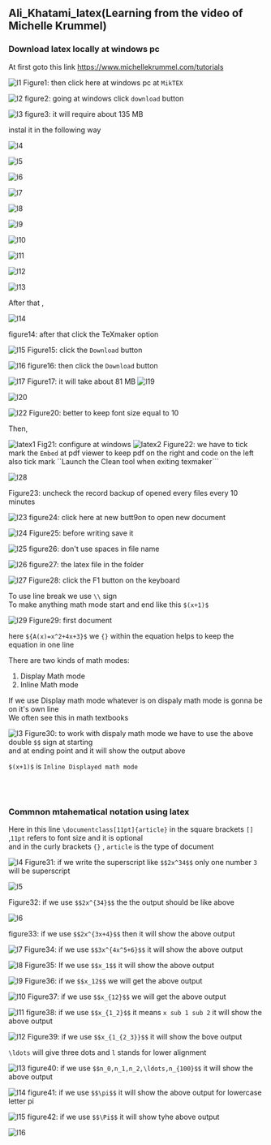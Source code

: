## Ali_Khatami_latex(Learning from the video of Michelle Krummel)
### Download latex locally at windows pc

At first goto this link https://www.michellekrummel.com/tutorials

![l1](https://github.com/C191068/Ali_Khatami_latex/assets/89090776/7ac2a6e0-6326-4c4d-94f2-f2d18c00ed1e)
Figure1: then click here at windows pc at ```MikTEX```<br>

![l2](https://github.com/C191068/Ali_Khatami_latex/assets/89090776/1d62ccac-10b2-42eb-8d1c-60b9b99578fa)
figure2: going at windows click ```download``` button<br>

![l3](https://github.com/C191068/Ali_Khatami_latex/assets/89090776/0bd8d579-1e2c-4618-a338-e76094fb9da0)
figure3: it will require about 135 MB

instal it in the following way

![l4](https://github.com/C191068/Ali_Khatami_latex/assets/89090776/97b46d6f-e8c9-4ac6-9b46-0352bcbb3748)

![l5](https://github.com/C191068/Ali_Khatami_latex/assets/89090776/25bcc3a0-e380-423f-81e4-b4220d66f6c7)

![l6](https://github.com/C191068/Ali_Khatami_latex/assets/89090776/eb302d12-15bb-4ae2-8c76-d06ceaf248ff)

![l7](https://github.com/C191068/Ali_Khatami_latex/assets/89090776/4ea90544-0aa2-4dbd-bddf-1f776f4f92f4)

![l8](https://github.com/C191068/Ali_Khatami_latex/assets/89090776/6edef424-22c3-4654-b6e9-4b393a7e18a2)

![l9](https://github.com/C191068/Ali_Khatami_latex/assets/89090776/549698ab-13ac-4b5d-899f-de8c7e290e25)

![l10](https://github.com/C191068/Ali_Khatami_latex/assets/89090776/3c8f3b57-97bb-4ca8-a2f0-74bd8ef92ca7)

![l11](https://github.com/C191068/Ali_Khatami_latex/assets/89090776/d859efef-8844-42e7-98f9-11e71c36ea1f)

![l12](https://github.com/C191068/Ali_Khatami_latex/assets/89090776/06c52ef1-98fb-4195-a4ac-8b23443d2849)


![l13](https://github.com/C191068/Ali_Khatami_latex/assets/89090776/eaf3df89-4abb-4b63-8202-5ba4ac3e194a)

After that ,

![l14](https://github.com/C191068/Ali_Khatami_latex/assets/89090776/5f00dea1-b5ae-43ad-80f5-74df8ec17d1c)

figure14: after that click the TeXmaker option<br>


![l15](https://github.com/C191068/Ali_Khatami_latex/assets/89090776/c2848a4d-39c0-4bd2-8417-49e465892daf)
Figure15: click the ```Download``` button<br>

![l16](https://github.com/C191068/Ali_Khatami_latex/assets/89090776/aa210011-92da-4ba6-938e-f6ef1c19f26c)
figure16: then click the ```Download``` button<br>

![l17](https://github.com/C191068/Ali_Khatami_latex/assets/89090776/aeed7937-39c0-4d2d-ab3b-cd6075f36b96)
Figure17: it will take about 81 MB
![l19](https://github.com/C191068/Ali_Khatami_latex/assets/89090776/0c51461a-2efd-4e1e-b226-08d9a925b756)

![l20](https://github.com/C191068/Ali_Khatami_latex/assets/89090776/2c22e4d1-38a4-4918-b522-f36d2b09f89d)

![l22](https://github.com/C191068/Ali_Khatami_latex/assets/89090776/051c8dd5-fb60-4f57-b0e6-d3d3022752be)
Figure20: better to keep font size equal to 10<br>


Then,<br>

![latex1](https://github.com/C191068/Ali_Khatami_latex/assets/89090776/61326b47-b469-4e35-befb-ad99efaa8344)
Fig21: configure at windows
![latex2](https://github.com/C191068/Ali_Khatami_latex/assets/89090776/525f15e3-34e2-43e0-ad4f-d9ac3bc4b58e)
Figure22: we have to tick mark the ```Embed``` at pdf viewer to keep pdf on the right and code on the left <br>
also tick mark ``Launch the Clean tool when exiting texmaker``` <br>

![l28](https://github.com/C191068/Ali_Khatami_latex/assets/89090776/a98bb125-82cc-4d24-ab1c-424f88d36669)

Figure23: uncheck the record backup of opened every files every 10 minutes<br>

![l23](https://github.com/C191068/Ali_Khatami_latex/assets/89090776/73fddcf0-2949-4f3b-8225-2f9dd3c0e102)
figure24: click here at new butt9on to open new document 


![l24](https://github.com/C191068/Ali_Khatami_latex/assets/89090776/71cedabe-cd2f-4ad2-973f-0a7dc0650952)
Figure25: before writing save it<br>

![l25](https://github.com/C191068/Ali_Khatami_latex/assets/89090776/ea14f233-3931-416b-8964-f6e70dfe07e7)
figure26: don't use spaces in file name 

![l26](https://github.com/C191068/Ali_Khatami_latex/assets/89090776/cf259194-d3cb-4e5d-ab50-3407369ccc06)
figure27: the latex file in the folder

![l27](https://github.com/C191068/Ali_Khatami_latex/assets/89090776/94fd3dfa-f357-4505-8746-b3f68f86d556)
Figure28: click the F1 button on the keyboard<br>

To use line break we use ```\\``` sign<br>
To make anything math mode start and end like this ```$(x+1)$``` <br>

![l29](https://github.com/C191068/Ali_Khatami_latex/assets/89090776/2aabdd4e-e8ea-4631-8c9a-8c1d14ebe2a4)
Figure29: first document

here ```${A(x)=x^2+4x+3}$``` we ```{}``` within the equation helps to keep the equation in one line <br>

There are two kinds of math modes:<br>
1. Display Math mode<br>
2. Inline Math mode<br>

If we use Display math mode whatever is on dispaly math mode is gonna be on it's own line <br>
We often see this in math textbooks<br>


![l3](https://github.com/C191068/Ali_Khatami_latex/assets/89090776/e468de49-7d20-4136-9911-1519e0e561a4)
Figure30: to work with dispaly math mode we have to use the above  double ```$$``` sign at starting <br>
and at ending point and it will show the output above<br>


```$(x+1)$``` is ```Inline Displayed math mode```



<br><br>


### Commnon mtahematical notation using latex

Here in this line ```\documentclass[11pt]{article}``` in the square brackets ```[]``` ,```11pt``` refers to font size and it is optional<br>
and in the curly brackets ```{}``` , ```article``` is the type of document<br>

![l4](https://github.com/C191068/Ali_Khatami_latex/assets/89090776/3b198158-4609-4088-9cbb-95dd9828921a)
Figure31: if we write the superscript like ```$$2x^34$$``` only one number ```3``` will be superscript<br>

![l5](https://github.com/C191068/Ali_Khatami_latex/assets/89090776/a5b6dede-a99c-4e03-9336-a1068a7bc1c8)

Figure32: if we use ```$$2x^{34}$$``` the the output should be like above <br>

![l6](https://github.com/C191068/Ali_Khatami_latex/assets/89090776/a9840745-e85d-4022-b346-b5353240cc6d)

figure33: if we use ```$$2x^{3x+4}$$``` then it will show the above output<br>

![l7](https://github.com/C191068/Ali_Khatami_latex/assets/89090776/df76d3d5-7f94-44f7-90aa-ae7abad66f4d)
Figure34: if we use ```$$3x^{4x^5+6}$$``` it will show the above output<br>


![l8](https://github.com/C191068/Ali_Khatami_latex/assets/89090776/bb15b235-f51f-4145-87c6-5434ad3156ac)
Figure35: If we use ```$$x_1$$``` it will show the above output<br>

![l9](https://github.com/C191068/Ali_Khatami_latex/assets/89090776/2b511580-2eb6-4287-8892-cb79cdb3f77f)
Figure36: if we ```$$x_12$$``` we will get the above output<br>

![l10](https://github.com/C191068/Ali_Khatami_latex/assets/89090776/d9f234b0-6401-45dc-b330-513a5c0196eb)
Figure37: if we use ```$$x_{12}$$``` we will get the above output<br>

![l11](https://github.com/C191068/Ali_Khatami_latex/assets/89090776/d3ce736f-5bd3-4bb1-9a77-7f81274cbfa7)
figure38: if we use ```$$x_{1_2}$$``` it means ```x sub 1 sub 2``` it will show the above output <br>

![l12](https://github.com/C191068/Ali_Khatami_latex/assets/89090776/7e9107b3-3818-4af0-b946-b713ae501ec9)
Figure39: if we use ```$$x_{1_{2_3}}$$``` it will show the bove output <br>

```\ldots``` will give three dots and ```l``` stands for lower alignment<br>

![l13](https://github.com/C191068/Ali_Khatami_latex/assets/89090776/48e0e5d3-b8bf-418e-9ea4-52da459e910b)
figure40: if we use ```$$n_0,n_1,n_2,\ldots,n_{100}$$``` it will show the above output<br>

![l14](https://github.com/C191068/Ali_Khatami_latex/assets/89090776/ce5c7373-6af0-4cd4-ba18-d4533613a6b1)
figure41: if we use ```$$\pi$$``` it will show the above output for lowercase letter pi<br>

![l15](https://github.com/C191068/Ali_Khatami_latex/assets/89090776/39efd196-d6de-44c7-a6c5-1bdf5aa09134)
figure42: if we use ```$$\Pi$$``` it will show tyhe above output<br>


![l16](https://github.com/C191068/Ali_Khatami_latex/assets/89090776/300e9399-8eb2-40b3-94b0-34be725312d0)














